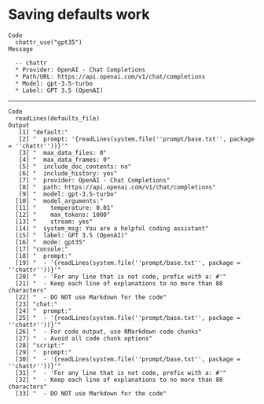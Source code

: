 # Saving defaults work

    Code
      chattr_use("gpt35")
    Message
      
      -- chattr 
      * Provider: OpenAI - Chat Completions
      * Path/URL: https://api.openai.com/v1/chat/completions
      * Model: gpt-3.5-turbo
      * Label: GPT 3.5 (OpenAI)

---

    Code
      readLines(defaults_file)
    Output
       [1] "default:"                                                                       
       [2] "  prompt: '{readLines(system.file(''prompt/base.txt'', package = ''chattr''))}'"
       [3] "  max_data_files: 0"                                                            
       [4] "  max_data_frames: 0"                                                           
       [5] "  include_doc_contents: no"                                                     
       [6] "  include_history: yes"                                                         
       [7] "  provider: OpenAI - Chat Completions"                                          
       [8] "  path: https://api.openai.com/v1/chat/completions"                             
       [9] "  model: gpt-3.5-turbo"                                                         
      [10] "  model_arguments:"                                                             
      [11] "    temperature: 0.01"                                                          
      [12] "    max_tokens: 1000"                                                           
      [13] "    stream: yes"                                                                
      [14] "  system_msg: You are a helpful coding assistant"                               
      [15] "  label: GPT 3.5 (OpenAI)"                                                      
      [16] "  mode: gpt35"                                                                  
      [17] "console:"                                                                       
      [18] "  prompt:"                                                                      
      [19] "  - '{readLines(system.file(''prompt/base.txt'', package = ''chattr''))}'"      
      [20] "  - 'For any line that is not code, prefix with a: #'"                          
      [21] "  - Keep each line of explanations to no more than 80 characters"               
      [22] "  - DO NOT use Markdown for the code"                                           
      [23] "chat:"                                                                          
      [24] "  prompt:"                                                                      
      [25] "  - '{readLines(system.file(''prompt/base.txt'', package = ''chattr''))}'"      
      [26] "  - For code output, use RMarkdown code chunks"                                 
      [27] "  - Avoid all code chunk options"                                               
      [28] "script:"                                                                        
      [29] "  prompt:"                                                                      
      [30] "  - '{readLines(system.file(''prompt/base.txt'', package = ''chattr''))}'"      
      [31] "  - 'For any line that is not code, prefix with a: #'"                          
      [32] "  - Keep each line of explanations to no more than 80 characters"               
      [33] "  - DO NOT use Markdown for the code"                                           

